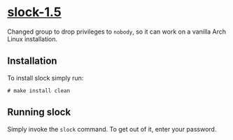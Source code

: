 # [slock-1.5](https://tools.suckless.org/slock/)
Changed group to drop privileges to `nobody`, so it can work on a vanilla Arch Linux installation.

## Installation
To install slock simply run:
```
# make install clean
```

## Running slock
Simply invoke the `slock` command. To get out of it, enter your password.
